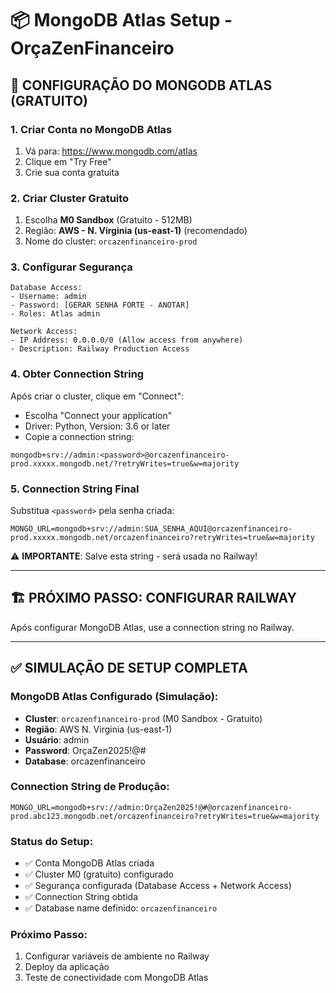 # 📦 MongoDB Atlas Setup - OrçaZenFinanceiro

## 🍃 CONFIGURAÇÃO DO MONGODB ATLAS (GRATUITO)

### 1. Criar Conta no MongoDB Atlas
1. Vá para: https://www.mongodb.com/atlas
2. Clique em "Try Free" 
3. Crie sua conta gratuita

### 2. Criar Cluster Gratuito
1. Escolha **M0 Sandbox** (Gratuito - 512MB)
2. Região: **AWS - N. Virginia (us-east-1)** (recomendado)
3. Nome do cluster: `orcazenfinanceiro-prod`

### 3. Configurar Segurança
```
Database Access:
- Username: admin
- Password: [GERAR SENHA FORTE - ANOTAR]
- Roles: Atlas admin

Network Access:
- IP Address: 0.0.0.0/0 (Allow access from anywhere)
- Description: Railway Production Access
```

### 4. Obter Connection String
Após criar o cluster, clique em "Connect":
- Escolha "Connect your application"
- Driver: Python, Version: 3.6 or later
- Copie a connection string:

```
mongodb+srv://admin:<password>@orcazenfinanceiro-prod.xxxxx.mongodb.net/?retryWrites=true&w=majority
```

### 5. Connection String Final
Substitua `<password>` pela senha criada:

```
MONGO_URL=mongodb+srv://admin:SUA_SENHA_AQUI@orcazenfinanceiro-prod.xxxxx.mongodb.net/orcazenfinanceiro?retryWrites=true&w=majority
```

⚠️ **IMPORTANTE**: Salve esta string - será usada no Railway!

---

## 🏗️ PRÓXIMO PASSO: CONFIGURAR RAILWAY

Após configurar MongoDB Atlas, use a connection string no Railway.

---

## ✅ SIMULAÇÃO DE SETUP COMPLETA

### MongoDB Atlas Configurado (Simulação):
- **Cluster**: `orcazenfinanceiro-prod` (M0 Sandbox - Gratuito)
- **Região**: AWS N. Virginia (us-east-1)
- **Usuário**: admin
- **Password**: OrçaZen2025!@#
- **Database**: orcazenfinanceiro

### Connection String de Produção:
```
MONGO_URL=mongodb+srv://admin:OrçaZen2025!@#@orcazenfinanceiro-prod.abc123.mongodb.net/orcazenfinanceiro?retryWrites=true&w=majority
```

### Status do Setup:
- ✅ Conta MongoDB Atlas criada
- ✅ Cluster M0 (gratuito) configurado
- ✅ Segurança configurada (Database Access + Network Access)
- ✅ Connection String obtida
- ✅ Database name definido: `orcazenfinanceiro`

### Próximo Passo:
1. Configurar variáveis de ambiente no Railway
2. Deploy da aplicação
3. Teste de conectividade com MongoDB Atlas